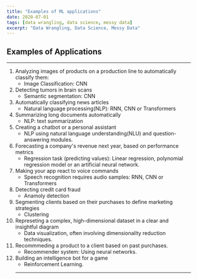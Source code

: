 ```yaml
---
title: "Examples of ML applications"
date: 2020-07-01
tags: [data wrangling, data science, messy data]
excerpt: "Data Wrangling, Data Science, Messy Data"
---
```


## Examples of Applications

****

1. Analyzing images of products on a production line to automatically classify them:
    - Image Classification: CNN
2. Detecting tumors in brain scans
    - Semantic segmentation: CNN
3. Automatically classifying news articles
    - Natural language processing(NLP): RNN, CNN or Transformers
4. Summarizing long documents automatically
    - NLP: text summarization
5. Creating a chatbot or a personal assistant
    - NLP using natural language understanding(NLU) and question-answering modules.
6. Forecasting a company's revenue next year, based on performance metrics
    - Regression task (predicting values): Linear regression, polynomial regression model or an artificial neural network.
7. Making your app react to voice commands
    - Speech recognition requires audio samples: RNN, CNN or Transformers
8. Detecting credit card fraud
    - Anamoly detection
9. Segmenting clients based on their purchases to define marketing strategies
    - Clustering
10. Represeting a complex, high-dimensional dataset in a clear and insightful diagram
    - Data visualization, often involving dimensionality reduction techniques.
11. Recommmeding a product to a client based on past purchases.
    - Recommender system: Using neural networks.
12. Building an intelligence bot for a game
    - Reinforcement Learning.
    ***


```python

```
